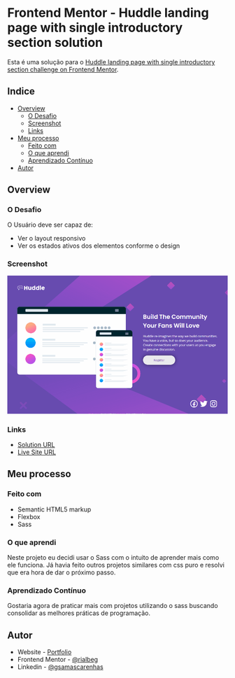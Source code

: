 # Frontend Mentor - Huddle landing page with single introductory section solution

Esta é uma solução para o [Huddle landing page with single introductory section challenge on Frontend Mentor](https://www.frontendmentor.io/challenges/huddle-landing-page-with-a-single-introductory-section-B_2Wvxgi0).

## Indice

- [Overview](#overview)
  - [O Desafio](#O-Desafio)
  - [Screenshot](#screenshot)
  - [Links](#links)
- [Meu processo](#Meu-processo)
  - [Feito com](#Feito-com)
  - [O que aprendi](#O-que-aprendi)
  - [Aprendizado Contínuo](#aprendizado-contínuo)
- [Autor](#autor)

## Overview

### O Desafio

O Usuário deve ser capaz de:

- Ver o layout responsivo
- Ver os estados ativos dos elementos conforme o design

### Screenshot

![](./screenshot.gif)

### Links

- [Solution URL](https://your-solution-url.com)
- [Live Site URL](https://your-live-site-url.com)

## Meu processo

### Feito com

- Semantic HTML5 markup
- Flexbox
- Sass

### O que aprendi

Neste projeto eu decidi usar o Sass com o intuito de aprender mais como
ele funciona. Já havia feito outros projetos similares com css puro e resolvi
que era hora de dar o próximo passo.

### Aprendizado Contínuo

Gostaria agora de praticar mais com projetos utilizando o sass buscando consolidar as melhores práticas de programação.

## Autor

- Website - [Portfolio](https://rialbeg.github.io/portfolio/)
- Frontend Mentor - [@rialbeg](https://www.frontendmentor.io/profile/rialbeg)
- Linkedin - [@gsamascarenhas](https://www.linkedin.com/in/gsamascarenhas/)
